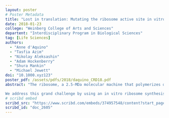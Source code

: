 ```yaml
---
layout: poster
# Poster Metadata
title: "Lost in translation: Mutating the ribosome active site in vitro"
date: 2018-01-23
college: "Weinberg College of Arts and Sciences"
departent: "Interdisciplinary Program in Biological Sciences"
tag: [Life Sciences]
authors:
  - "Anne d'Aquino"
  - "Tasfia Azim"
  - "Nikolay Aleksashin"
  - "Adam Hockenberry"
  - "Shura Mankin"
  - "Michael Jewett"
doi: "10.1000.xyz123"
poster_pdf: /assets/pdfs/2018/daquino_CRD18.pdf
abstract: "The ribosome, a 2.5-MDa molecular machine that polymerizes α-amino acids into proteins, is the catalytic workhorse of the translation apparatus. The catalytic capacity of the translation machinery has attracted extensive efforts to repurpose it for novel functions. One key idea is that the natural translation machinery can be harnessed to synthesize polymers containing non-natural building blocks. Expanding the repertoire of ribosomal substrates and functions is a difficult task, however, because the requirement of cell viability severely constrains the alterations that can be made to the ribosome, a catalyst that sustains the life of a cell. These constraints have made the natural ribosome nearly unevolvable and, so far, no generalizable approach for modifying the catalytic peptidyl transferase center (PTC) of the ribosome has been advanced.

We address this grand challenge by using an in vitro ribosome synthesis, assembly, and translation system (termed iSAT) that harnesses the biosynthetic potential of cellular machines without using intact cells. Here, we use iSAT to generate variant ribosomes with mutations in the PTC, and inquire how these modifications impact protein synthesis. Using iSAT, we assembled 180 different variant ribosomes possessing single-base substitutions of 23S rRNA nucleotides in the active site. By successfully quantifying full-length protein synthesis kinetics of iSAT-assembled wild type and mutant ribosomes, we found many key PTC mutations, which were expected to abolish ribosomal activity, still permitted full-length protein synthesis. We also assessed translation fidelity and ribosome assembly, as well as mapped mutant activity onto the ribosome’s crystal structure. Our work provides the first and only comprehensive mapping of the impacts of every mutation within the ribosome’s active site on protein synthesis. The understanding gained from these studies facilitates efforts to engineer and evolve ribosomes for synthetic biology."
# scribd embed
scribd_src: "https://www.scribd.com/embeds/374957548/content?start_page=1&view_mode=scroll&access_key=key-nDjUrn0SsIYnRU2FlXhu&show_recommendations=true"
scribd_id: "doc_2605"
---
```

